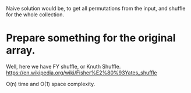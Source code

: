 
Naive solution would be,  to get all permutations from the input, and shuffle for the whole collection.   

Prepare something for the original array.   
================================================

Well, here we have FY shuffle, or Knuth Shuffle.   
https://en.wikipedia.org/wiki/Fisher%E2%80%93Yates_shuffle    

O(n) time and O(1) space complexity.     




